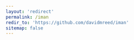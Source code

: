 ```yaml
---
layout: 'redirect'
permalink: /iman
redir_to: 'https://github.com/davidmreed/iman'
sitemap: false
---
```

